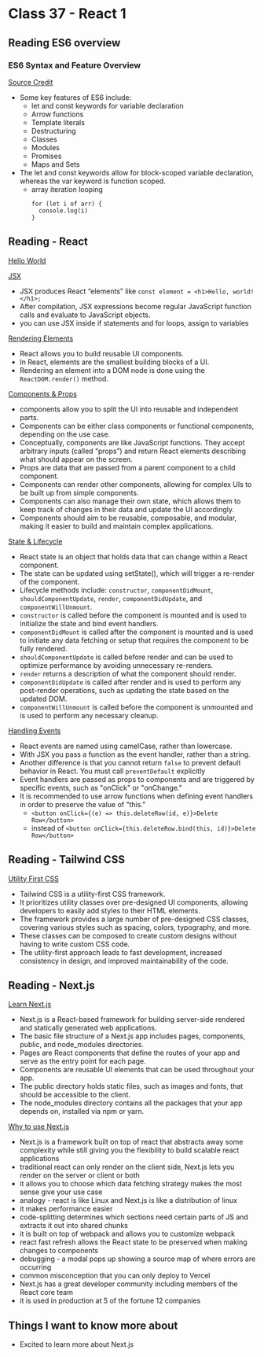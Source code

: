 # Class 37 - React 1

## Reading ES6 overview

### ES6 Syntax and Feature Overview
[Source Credit](https://www.taniarascia.com/es6-syntax-and-feature-overview/)
- Some key features of ES6 include:
    - let and const keywords for variable declaration
    - Arrow functions
    - Template literals
    - Destructuring
    - Classes
    - Modules
    - Promises
    - Maps and Sets
- The let and const keywords allow for block-scoped variable declaration, whereas the var keyword is function scoped.
  - array iteration looping
    ```
    for (let i of arr) {
      console.log(i)
    }
    ```

## Reading - React

[Hello World](https://reactjs.org/docs/hello-world.html)


[JSX](https://reactjs.org/docs/introducing-jsx.html)
- JSX produces React “elements” like `const element = <h1>Hello, world!</h1>;`
- After compilation, JSX expressions become regular JavaScript function calls and evaluate to JavaScript objects.
- you can use JSX inside if statements and for loops, assign to variables


[Rendering Elements](https://reactjs.org/docs/rendering-elements.html)
- React allows you to build reusable UI components.
- In React, elements are the smallest building blocks of a UI.
- Rendering an element into a DOM node is done using the `ReactDOM.render()` method.

[Components & Props](https://reactjs.org/docs/components-and-props.html)
- components allow you to split the UI into reusable and independent parts.
- Components can be either class components or functional components, depending on the use case.
- Conceptually, components are like JavaScript functions. They accept arbitrary inputs (called “props”) and return React elements describing what should appear on the screen.
- Props are data that are passed from a parent component to a child component.
- Components can render other components, allowing for complex UIs to be built up from simple components. 
- Components can also manage their own state, which allows them to keep track of changes in their data and update the UI accordingly. 
- Components should aim to be reusable, composable, and modular, making it easier to build and maintain complex applications.

[State & Lifecycle](https://reactjs.org/docs/state-and-lifecycle.html)
- React state is an object that holds data that can change within a React component.
- The state can be updated using setState(), which will trigger a re-render of the component.
- Lifecycle methods include: `constructor`, `componentDidMount`, `shouldComponentUpdate`, `render`, `componentDidUpdate`, and `componentWillUnmount`.
- `constructor` is called before the component is mounted and is used to initialize the state and bind event handlers.
- `componentDidMount` is called after the component is mounted and is used to initiate any data fetching or setup that requires the component to be fully rendered.
- `shouldComponentUpdate` is called before render and can be used to optimize performance by avoiding unnecessary re-renders.
- `render` returns a description of what the component should render.
- `componentDidUpdate` is called after render and is used to perform any post-render operations, such as updating the state based on the updated DOM.
- `componentWillUnmount` is called before the component is unmounted and is used to perform any necessary cleanup.

[Handling Events](https://reactjs.org/docs/handling-events.html)
- React events are named using camelCase, rather than lowercase.
- With JSX you pass a function as the event handler, rather than a string.
- Another difference is that you cannot return `false` to prevent default behavior in React. You must call `preventDefault` explicitly
- Event handlers are passed as props to components and are triggered by specific events, such as "onClick" or "onChange."
- It is recommended to use arrow functions when defining event handlers in order to preserve the value of "this."
  - `<button onClick={(e) => this.deleteRow(id, e)}>Delete Row</button>`
  - instead of `<button onClick={this.deleteRow.bind(this, id)}>Delete Row</button>`

## Reading - Tailwind CSS
[Utility First CSS](https://tailwindcss.com/docs/utility-first)
- Tailwind CSS is a utility-first CSS framework. 
- It prioritizes utility classes over pre-designed UI components, allowing developers to easily add styles to their HTML elements. 
- The framework provides a large number of pre-designed CSS classes, covering various styles such as spacing, colors, typography, and more. 
- These classes can be composed to create custom designs without having to write custom CSS code. 
- The utility-first approach leads to fast development, increased consistency in design, and improved maintainability of the code.

## Reading - Next.js
[Learn Next.js](https://nextjs.org/learn/basics/create-nextjs-app)
- Next.js is a React-based framework for building server-side rendered and statically generated web applications.
- The basic file structure of a Next.js app includes pages, components, public, and node_modules directories.
- Pages are React components that define the routes of your app and serve as the entry point for each page.
- Components are reusable UI elements that can be used throughout your app.
- The public directory holds static files, such as images and fonts, that should be accessible to the client.
- The node_modules directory contains all the packages that your app depends on, installed via npm or yarn.

[Why to use Next.js]()
- Next.js is a framework built on top of react that abstracts away some complexity while still giving you the flexibility to build scalable react applications
- traditional react can only render on the client side, Next.js lets you render on the server or client or both
- it allows you to choose which data fetching strategy makes the most sense give your use case
- analogy - react is like Linux and Next.js is like a distribution of linux
- it makes performance easier
- code-splitting determines which sections need certain parts of JS and extracts it out into shared chunks
- it is built on top of webpack and allows you to customize webpack
- react fast refresh allows the React state to be preserved when making changes to components
- debugging - a modal pops up showing a source map of where errors are occurring 
- common misconception that you can only deploy to Vercel
- Next.js has a great developer community including members of the React core team
- it is used in production at 5 of the fortune 12 companies


## Things I want to know more about
- Excited to learn more about Next.js